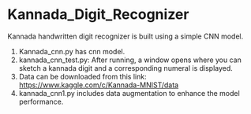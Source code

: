 # Kannada_Digit_Recognizer
Kannada handwritten digit recognizer is built using a simple CNN model.

1. Kannada_cnn.py has cnn model.
2. kannada_cnn_test.py: After running, a window opens where you can sketch a kannada digit and a corresponding numeral is displayed.
3. Data can be downloaded from this link: https://www.kaggle.com/c/Kannada-MNIST/data
4. kannada_cnn1.py includes data augmentation to enhance the model performance.
